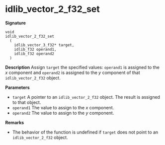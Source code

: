 # idlib_vector_2_f32_set

**Signature**
```
void
idlib_vector_2_f32_set
  (
    idlib_vector_3_f32* target,
    idlib_f32 operand1,
    idlib_f32 operand2
  )
```

**Description**
Assign `target` the specified values:
`operand1` is assigned to the *x* component and
`operand2` is assigned to the *y* component
of that `idlib_vector_2_f32` object.

**Parameters**
- `target` A pointer to an `idlib_vector_2_f32` object. The result is assigned to that object.
- `operand1` The value to assign to the *x* component.
- `operand2` The value to assign to the *y* component.

**Remarks**
- The behavior of the function is undefined if `target` does not point to an `idlib_vector_2_f32` object.
